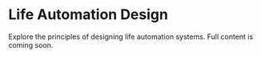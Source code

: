 # Life Automation Design

Explore the principles of designing life automation systems. Full content is coming soon.